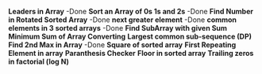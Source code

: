 **Leaders in Array** -Done
**Sort an Array of 0s 1s and 2s** -Done
**Find Number in Rotated Sorted Array** -Done
**next greater element** -Done
**common elements in 3 sorted arrays** -Done
**Find SubArray with given Sum**
**Minimum Sum of Array Converting**
**Largest common sub-sequence (DP)**
**Find 2nd Max in Array** -Done
**Square of sorted array**
**First Repeating Element in array**
**Paranthesis Checker**
**Floor in sorted array**
**Trailing zeros in factorial (log N)**
